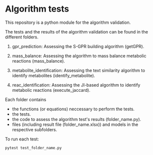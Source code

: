 # Algorithm tests

This repository is a python module for the algorithm validation.

The tests and the results of the algorithm validation can be found in the different folders.

1. gpr_prediction: Assessing the S-GPR building algorithm (getGPR).

2. mass_balance: Assessing the algorithm to mass balance metabolic reactions (mass_balance).

3. metabolite_identification: Assessing the text similarity algorithm to identify metabolites (identify_metabolite).

4. reac_identification: Assessing the JI-based algorithm to identify metabolic reactions (execute_jaccard).

Each folder contains
- the functions (or equations) neccessary to perform the tests.
- the tests.
- the code to assess the algorithm test's results (folder_name.py).
- files (including result file (folder_name.xlsx)) and models in the respective subfolders.

To run each test:

```bash
pytest test_folder_name.py
```
